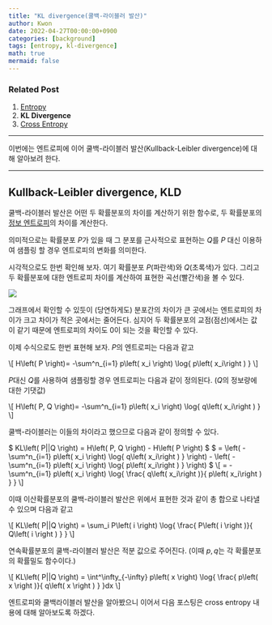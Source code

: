 ```yaml
---
title: "KL divergence(쿨백-라이블러 발산)"
author: Kwon
date: 2022-04-27T00:00:00+0900
categories: [background]
tags: [entropy, kl-divergence]
math: true
mermaid: false
---
```


### Related Post

1. [Entropy](https://qja1998.github.io/2022/04/26/entropy/)
2. **KL Divergence**
3. [Cross Entropy](https://qja1998.github.io/2022/04/27/cross-entropy/)

***

이번에는 엔트로피에 이어 쿨백-라이블러 발산(Kullback-Leibler divergence)에 대해 알아보려 한다.

***
## Kullback-Leibler divergence, KLD

쿨백-라이블러 발산은 어떤 두 확률분포의 차이를 계산하기 위한 함수로, 두 확률분포의 [정보 엔트로피](https://qja1998.github.io/2022/04/26/entropy/)의 차이를 계산한다.

의미적으로는 확률분포 $P$가 있을 때 그 분포를 근사적으로 표현하는 $Q$를 $P$ 대신 이용하여 샘플링 할 경우 엔트로피의 변화를 의미한다.

시각적으로도 한번 확인해 보자. 
여기 확률분포 $P$(파란색)와 $Q$(초록색)가 있다. 그리고 두 확률분포에 대한 엔트로피 차이를 계산하여 표현한 곡선(빨간색)을 볼 수 있다.

![](/posting_imgs/images/kl-1.jpg)

그래프에서 확인할 수 있듯이 (당연하게도) 분포간의 차이가 큰 곳에서는 엔트로피의 차이가 크고 차이가 적은 곳에서는 줄어든다. 심지어 두 확률분포의 교점(점선)에서는 값이 같기 때문에 엔트로피의 차이도 0이 되는 것을 확인할 수 있다.

이제 수식으로도 한번 표현해 보자.
$P$의 엔트로피는 다음과 같고

\\[ H\left( P \right)= -\sum^n_{i=1} p\left( x_i \right) \log{ p\left( x_i\right ) } \\]

$P$대신 $Q$를 사용하여 샘플링할 경우 엔트로피는 다음과 같이 정의된다. ($Q$의 정보량에 대한 기댓값)

\\[ H\left( P, Q \right)= -\sum^n_{i=1} p\left( x_i \right) \log{ q\left( x_i\right ) } \\]

쿨백-라이블러는 이들의 차이라고 했으므로 다음과 같이 정의할 수 있다.

$ KL\left( P\|\|Q \right) = H\left( P, Q \right) - H\left( P \right) $
$ = \left( -\sum^n_{i=1} p\left( x_i \right) \log{ q\left( x_i\right ) } \right) - \left( -\sum^n_{i=1} p\left( x_i \right) \log{ p\left( x_i\right ) } \right) $
\\[ = -\sum^n_{i=1} p\left( x_i \right) \log{ \frac{ q\left( x_i\right )}{ p\left( x_i\right ) } } \\]

이때 이산확률분포의 쿨백-라이블러 발산은 위에서 표현한 것과 같이 총 합으로 나타낼 수 있으며 다음과 같고

\\[ KL\left( P\|\|Q \right) = \sum_i P\left( i \right) \log{ \frac{ P\left( i \right )}{ Q\left( i \right ) } } \\]

연속확률분포의 쿨백-라이블러 발산은 적분 값으로 주어진다. (이때 $p, q$는 각 확률분포의 확률밀도 함수이다.)

\\[ KL\left( P\|\|Q \right) = \int^\infty_{-\infty} p\left( x \right) \log{ \frac{ p\left( x \right )}{ q\left( x \right ) } }dx \\]

엔트로피와 쿨백라이블러 발산을 알아봤으니 이어서 다음 포스팅은 cross entropy 내용에 대해 알아보도록 하겠다.